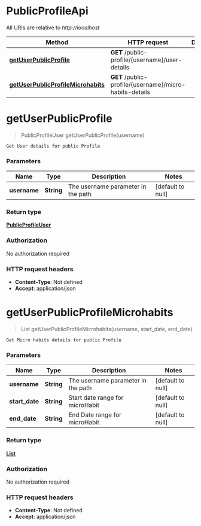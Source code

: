 # PublicProfileApi

All URIs are relative to *http://localhost*

| Method | HTTP request | Description |
|------------- | ------------- | -------------|
| [**getUserPublicProfile**](PublicProfileApi.md#getUserPublicProfile) | **GET** /public-profile/{username}/user-details |  |
| [**getUserPublicProfileMicrohabits**](PublicProfileApi.md#getUserPublicProfileMicrohabits) | **GET** /public-profile/{username}/micro-habits-details |  |


<a name="getUserPublicProfile"></a>
# **getUserPublicProfile**
> PublicProfileUser getUserPublicProfile(username)



    Get User details for public Profile

### Parameters

|Name | Type | Description  | Notes |
|------------- | ------------- | ------------- | -------------|
| **username** | **String**| The username parameter in the path | [default to null] |

### Return type

[**PublicProfileUser**](../Models/PublicProfileUser.md)

### Authorization

No authorization required

### HTTP request headers

- **Content-Type**: Not defined
- **Accept**: application/json

<a name="getUserPublicProfileMicrohabits"></a>
# **getUserPublicProfileMicrohabits**
> List getUserPublicProfileMicrohabits(username, start\_date, end\_date)



    Get Micro habits details for public Profile

### Parameters

|Name | Type | Description  | Notes |
|------------- | ------------- | ------------- | -------------|
| **username** | **String**| The username parameter in the path | [default to null] |
| **start\_date** | **String**| Start date range for microHabit | [default to null] |
| **end\_date** | **String**| End Date range for microHabit | [default to null] |

### Return type

[**List**](../Models/PublicProfileMicrohabit.md)

### Authorization

No authorization required

### HTTP request headers

- **Content-Type**: Not defined
- **Accept**: application/json

